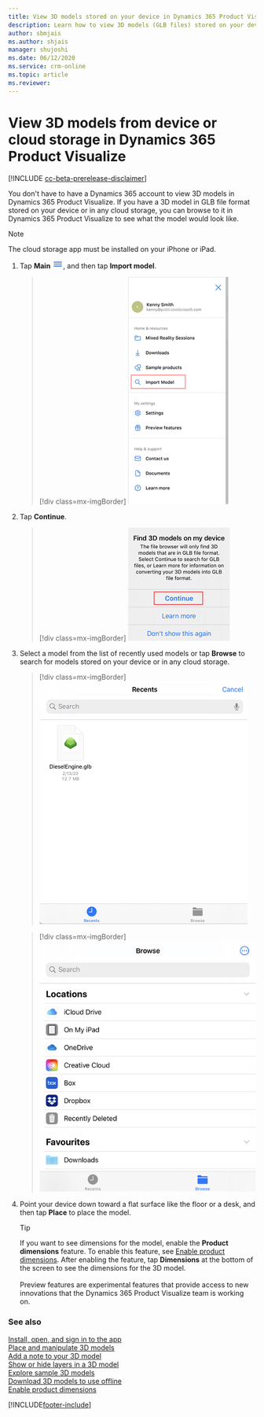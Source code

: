 ```yaml
---
title: View 3D models stored on your device in Dynamics 365 Product Visualize
description: Learn how to view 3D models (GLB files) stored on your device in Dynamics 365 Product Visualize without a Dynamics 365 subscription.
author: sbmjais
ms.author: shjais
manager: shujoshi
ms.date: 06/12/2020
ms.service: crm-online
ms.topic: article
ms.reviewer:
---
```


# View 3D models from device or cloud storage in Dynamics 365 Product Visualize

[!INCLUDE [cc-beta-prerelease-disclaimer](../includes/cc-beta-prerelease-disclaimer.md)]

You don't have to have a Dynamics 365 account to view 3D models in Dynamics 365 Product Visualize. If you have a 3D model in GLB file format stored on your device or in any cloud storage, you can browse to it in Dynamics 365 Product Visualize to see what the model would look like.

> [!NOTE]
> The cloud storage app must be installed on your iPhone or iPad.

1. Tap **Main** ![Main menu](media/hamburger-icon.png "Main menu"), and then tap **Import model**.

   > [!div class=mx-imgBorder]
   > ![Import model](media/import-model.png "Import model")

2. Tap **Continue**.

    > [!div class=mx-imgBorder]
    > ![Confirmation message](media/confirm-import-model.png "Confirmation message")

3.	Select a model from the list of recently used models or tap **Browse** to search for models stored on your device or in any cloud storage.

    > [!div class=mx-imgBorder]
    > ![Select a model to be imported](media/recent-models.png "Select a model to be imported")

    > [!div class=mx-imgBorder]
    > ![Browse a model to be imported](media/browse-models.png "Browse a model to be imported")

4.	Point your device down toward a flat surface like the floor or a desk, and then tap **Place** to place the model.

    > [!TIP]
    > If you want to see dimensions for the model, enable the **Product dimensions** feature. To enable this feature, see [Enable product dimensions](product-dimensions.md). After enabling the feature, tap **Dimensions** at the bottom of the screen to see the dimensions for the 3D model.<br><br>Preview features are experimental features that provide access to new innovations that the Dynamics 365 Product Visualize team is working on.

### See also

[Install, open, and sign in to the app](sign-in.md)<br>
[Place and manipulate 3D models](manipulate-models.md)<br>
[Add a note to your 3D model](add-note.md)<br>
[Show or hide layers in a 3D model](layers.md)<br>
[Explore sample 3D models](explore-samples.md)<br>
[Download 3D models to use offline](download-models.md)<br>
[Enable product dimensions](product-dimensions.md)

[!INCLUDE[footer-include](../includes/footer-banner.md)]
